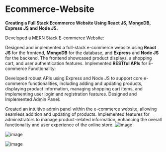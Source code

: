 # Ecommerce-Website

**Creating a Full Stack Ecommerce Website Using React JS, MongoDB, Express JS and Node JS.**


Developed a MERN Stack E-commerce Website:

Designed and implemented a full-stack e-commerce website using **React JS** for the frontend, **MongoDB** for the database, and **Express** and **Node JS** for the backend. The frontend showcased product displays, a shopping cart, and user authentication features.
Implemented **RESTful APIs** for E-commerce Functionality:

Developed robust APIs using Express and Node JS to support core e-commerce functionalities, including adding and updating products, displaying product information, managing shopping cart items, and implementing user login and registration features.
Designed and Implemented Admin Panel:

Created an intuitive admin panel within the e-commerce website, allowing seamless addition and updating of products. Implemented features for administrators to manage product-related information, enhancing the overall functionality and user experience of the online store.
![image](https://github.com/athulp0000/Ecommerce-Website/assets/62958311/f8aeda3a-0797-4179-8857-1d31183de1ab)

![image](https://github.com/athulp0000/Ecommerce-Website/assets/62958311/107706ea-a46c-4a56-82c2-b8af4e7d167b)

![image](https://github.com/athulp0000/Ecommerce-Website/assets/62958311/e0f45512-05e4-445c-965c-5a03f863f805)





